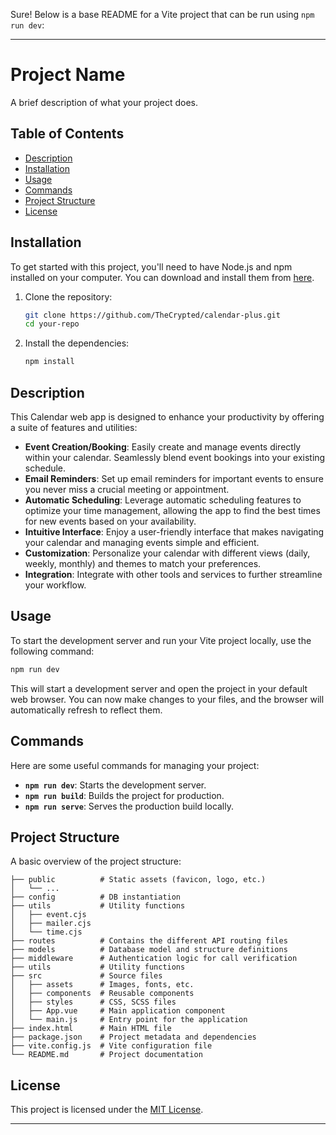 Sure! Below is a base README for a Vite project that can be run using `npm run dev`:

---

# Project Name

A brief description of what your project does.

## Table of Contents

- [Description](#description)
- [Installation](#installation)
- [Usage](#usage)
- [Commands](#commands)
- [Project Structure](#project-structure)
- [License](#license)

## Installation

To get started with this project, you'll need to have Node.js and npm installed on your computer. You can download and install them from [here](https://nodejs.org/).

1. Clone the repository:
   ```sh
   git clone https://github.com/TheCrypted/calendar-plus.git
   cd your-repo
   ```

2. Install the dependencies:
   ```sh
   npm install
   ```
## Description

This Calendar web app is designed to enhance your productivity by offering a suite of features and utilities:
- **Event Creation/Booking**: Easily create and manage events directly within your calendar. Seamlessly blend event bookings into your existing schedule.
- **Email Reminders**: Set up email reminders for important events to ensure you never miss a crucial meeting or appointment.
- **Automatic Scheduling**: Leverage automatic scheduling features to optimize your time management, allowing the app to find the best times for new events based on your availability.
- **Intuitive Interface**: Enjoy a user-friendly interface that makes navigating your calendar and managing events simple and efficient.
- **Customization**: Personalize your calendar with different views (daily, weekly, monthly) and themes to match your preferences.
- **Integration**: Integrate with other tools and services to further streamline your workflow.

## Usage

To start the development server and run your Vite project locally, use the following command:

```sh
npm run dev
```

This will start a development server and open the project in your default web browser. You can now make changes to your files, and the browser will automatically refresh to reflect them.

## Commands

Here are some useful commands for managing your project:

- **`npm run dev`**: Starts the development server.
- **`npm run build`**: Builds the project for production.
- **`npm run serve`**: Serves the production build locally.

## Project Structure

A basic overview of the project structure:

```
├── public          # Static assets (favicon, logo, etc.)
│   └── ...
├── config          # DB instantiation
├── utils           # Utility functions
│   ├── event.cjs   
│   ├── mailer.cjs  
│   └── time.cjs
├── routes          # Contains the different API routing files
├── models          # Database model and structure definitions
├── middleware      # Authentication logic for call verification
├── utils           # Utility functions
├── src             # Source files
│   ├── assets      # Images, fonts, etc.
│   ├── components  # Reusable components
│   ├── styles      # CSS, SCSS files
│   ├── App.vue     # Main application component
│   └── main.js     # Entry point for the application
├── index.html      # Main HTML file
├── package.json    # Project metadata and dependencies
├── vite.config.js  # Vite configuration file
└── README.md       # Project documentation
```

## License

This project is licensed under the [MIT License](LICENSE).

---

